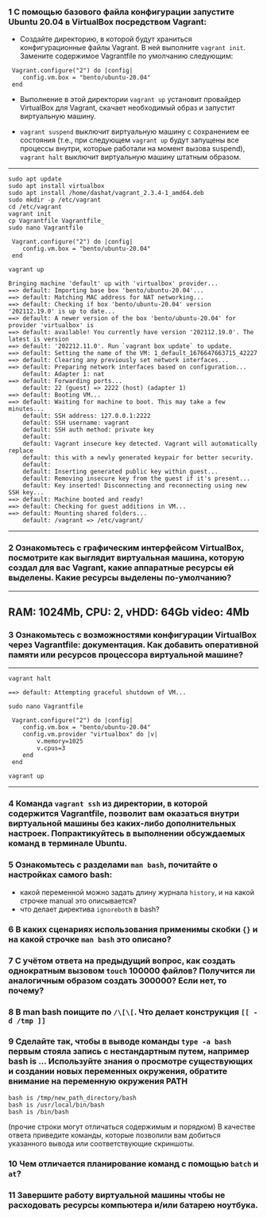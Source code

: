### 1 С помощью базового файла конфигурации запустите Ubuntu 20.04 в VirtualBox посредством Vagrant:

* Создайте директорию, в которой будут храниться конфигурационные файлы Vagrant. В ней выполните ```vagrant init```. Замените содержимое Vagrantfile по умолчанию следующим:
```
 Vagrant.configure("2") do |config|
 	config.vm.box = "bento/ubuntu-20.04"
 end
 ```
* Выполнение в этой директории ```vagrant up``` установит провайдер VirtualBox для Vagrant, скачает необходимый образ и запустит виртуальную машину.

* ```vagrant suspend``` выключит виртуальную машину с сохранением ее состояния (т.е., при следующем ```vagrant up``` будут запущены все процессы внутри, которые работали на момент вызова suspend), ```vagrant halt``` выключит виртуальную машину штатным образом.
---
```sudo apt update```  
```sudo apt install virtualbox```  
```sudo apt install /home/dashat/vagrant_2.3.4-1_amd64.deb```  
```sudo mkdir -p /etc/vagrant```  
```cd /etc/vagrant```  
```vagrant init```  
```cp Vagrantfile Vagrantfile_```  
```sudo nano Vagrantfile```  
```
 Vagrant.configure("2") do |config|
 	config.vm.box = "bento/ubuntu-20.04"
 end
```
```vagrant up```
```
Bringing machine 'default' up with 'virtualbox' provider...
==> default: Importing base box 'bento/ubuntu-20.04'...
==> default: Matching MAC address for NAT networking...
==> default: Checking if box 'bento/ubuntu-20.04' version '202112.19.0' is up to date...
==> default: A newer version of the box 'bento/ubuntu-20.04' for provider 'virtualbox' is
==> default: available! You currently have version '202112.19.0'. The latest is version
==> default: '202212.11.0'. Run `vagrant box update` to update.
==> default: Setting the name of the VM: 1_default_1676647663715_42227
==> default: Clearing any previously set network interfaces...
==> default: Preparing network interfaces based on configuration...
    default: Adapter 1: nat
==> default: Forwarding ports...
    default: 22 (guest) => 2222 (host) (adapter 1)
==> default: Booting VM...
==> default: Waiting for machine to boot. This may take a few minutes...
    default: SSH address: 127.0.0.1:2222
    default: SSH username: vagrant
    default: SSH auth method: private key
    default:
    default: Vagrant insecure key detected. Vagrant will automatically replace
    default: this with a newly generated keypair for better security.
    default:
    default: Inserting generated public key within guest...
    default: Removing insecure key from the guest if it's present...
    default: Key inserted! Disconnecting and reconnecting using new SSH key...
==> default: Machine booted and ready!
==> default: Checking for guest additions in VM...
==> default: Mounting shared folders...
    default: /vagrant => /etc/vagrant/
```
---
### 2 Ознакомьтесь с графическим интерфейсом VirtualBox, посмотрите как выглядит виртуальная машина, которую создал для вас Vagrant, какие аппаратные ресурсы ей выделены. Какие ресурсы выделены по-умолчанию?
---
RAM: 1024Mb, CPU: 2, vHDD: 64Gb video: 4Мb
---
### 3 Ознакомьтесь с возможностями конфигурации VirtualBox через Vagrantfile: документация. Как добавить оперативной памяти или ресурсов процессора виртуальной машине?
---
```vagrant halt```
```
==> default: Attempting graceful shutdown of VM...
```
```sudo nano Vagrantfile```  
```
 Vagrant.configure("2") do |config|
 	config.vm.box = "bento/ubuntu-20.04"
	config.vm.provider "virtualbox" do |v|
		v.memory=1025
		v.cpus=3
	end
 end
```
```vagrant up```  

---
### 4 Команда ```vagrant ssh``` из директории, в которой содержится Vagrantfile, позволит вам оказаться внутри виртуальной машины без каких-либо дополнительных настроек. Попрактикуйтесь в выполнении обсуждаемых команд в терминале Ubuntu.

### 5 Ознакомьтесь с разделами ```man bash```, почитайте о настройках самого bash:

* какой переменной можно задать длину журнала ```history```, и на какой строчке manual это описывается?
* что делает директива ```ignoreboth``` в bash?
### 6 В каких сценариях использования применимы скобки ```{}``` и на какой строчке ```man bash``` это описано?

### 7 С учётом ответа на предыдущий вопрос, как создать однократным вызовом ```touch``` 100000 файлов? Получится ли аналогичным образом создать 300000? Если нет, то почему?

### 8 В man bash поищите по ```/\[\[```. Что делает конструкция ```[[ -d /tmp ]]```

### 9 Сделайте так, чтобы в выводе команды ```type -a bash``` первым стояла запись с нестандартным путем, например bash is ... Используйте знания о просмотре существующих и создании новых переменных окружения, обратите внимание на переменную окружения PATH
```
bash is /tmp/new_path_directory/bash
bash is /usr/local/bin/bash
bash is /bin/bash
```
(прочие строки могут отличаться содержимым и порядком) В качестве ответа приведите команды, которые позволили вам добиться указанного вывода или соответствующие скриншоты.

### 10 Чем отличается планирование команд с помощью ```batch``` и ```at```?

### 11 Завершите работу виртуальной машины чтобы не расходовать ресурсы компьютера и/или батарею ноутбука.

